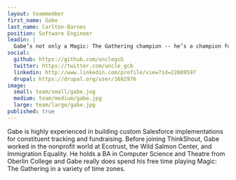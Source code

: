 ```yaml
---
layout: teammember
first_name: Gabe 
last_name: Carlton-Barnes
position: Software Engineer
leadin: |
  Gabe’s not only a Magic: The Gathering champion -- he’s a champion for our Salesforce integrations and open source contributions. His experience in streamlining processes for nonprofits drew him to ThinkShout, where he could apply his skills and do some good for the world at the same time.
social:
  github: https://github.com/unclegcb
  twitter: https://twitter.com/uncle_gcb
  linkedin: http://www.linkedin.com/profile/view?id=22889597
  drupal: https://drupal.org/user/1682976
image:
  small: team/small/gabe.jog
  medium: team/medium/gabe.jpg
  large: team/large/gabe.jpg
published: true
---
```

Gabe is highly experienced in building  custom Salesforce implementations for constituent tracking and fundraising. Before joining ThinkShout, Gabe worked in the nonprofit world at Ecotrust, the Wild Salmon Center, and Immigration Equality. He holds a BA in Computer Science and Theatre from Oberlin College and Gabe really does spend his free time playing Magic: The Gathering in a variety of time zones. 